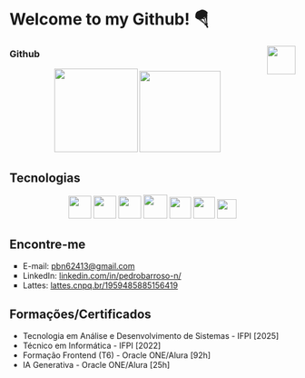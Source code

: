 # Welcome to my Github! 🪂
<img align="right" height="50" src="https://media3.giphy.com/media/v1.Y2lkPTc5MGI3NjExODV3amp4OWdpeDExZjZ5endycnY1bHVraTlwOGR1bTV5dGZyczA3ZSZlcD12MV9pbnRlcm5hbF9naWZfYnlfaWQmY3Q9Zw/zkMri4yiJ3Mdy/giphy.gif" />

### Github
<div align="center">
  <img height="147em" src="https://github-profile-summary-cards.vercel.app/api/cards/profile-details?username=pedrobarroso-n&show_icons=true&theme=radical" />
  <img height="143em" src="https://github-readme-stats.vercel.app/api/top-langs/?username=pedrobarroso-n&theme=radical&hide_progress=true" />
</div>

## Tecnologias
<div align="center">
  <img src="https://cdn.jsdelivr.net/gh/devicons/devicon@latest/icons/html5/html5-plain.svg" height=40 />
  <img src="https://cdn.jsdelivr.net/gh/devicons/devicon@latest/icons/css3/css3-plain.svg" height=40 />
  <img src="https://cdn.jsdelivr.net/gh/devicons/devicon@latest/icons/javascript/javascript-plain.svg" height=40 />
  <img src="https://cdn.jsdelivr.net/gh/devicons/devicon@latest/icons/react/react-original.svg" height=42 />
  <img src="https://cdn.jsdelivr.net/gh/devicons/devicon@latest/icons/git/git-plain.svg" height=38 />
  <img src="https://github.com/user-attachments/assets/5663eea1-ed9e-4a3a-8bb0-414a2daf1253" height=38 /> 
  <img src="https://cdn.jsdelivr.net/gh/devicons/devicon@latest/icons/figma/figma-original.svg" height=34 />
</div>

## Encontre-me
<ul type="square">
  <li>E-mail: <a href="mailto:pbn62413@gmail.com">pbn62413@gmail.com</a></li>
  <li>LinkedIn: <a href="https://www.linkedin.com/in/pedrobarroso-n/">linkedin.com/in/pedrobarroso-n/</a></li>
  <li>Lattes: <a href="http://lattes.cnpq.br/1959485885156419">lattes.cnpq.br/1959485885156419</a></li>
</ul>

## Formações/Certificados
- Tecnologia em Análise e Desenvolvimento de Sistemas - IFPI [2025]
- Técnico em Informática - IFPI [2022]
- Formação Frontend (T6) - Oracle ONE/Alura [92h]
- IA Generativa - Oracle ONE/Alura [25h]

